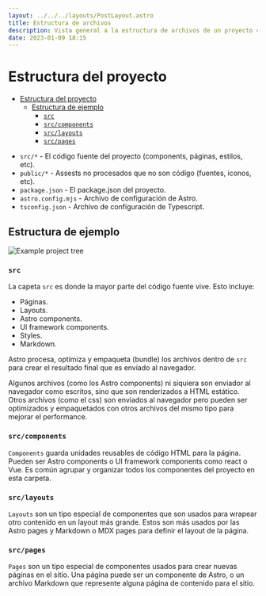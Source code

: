```yaml
---
layout: ../../../layouts/PostLayout.astro
title: Estructura de archivos
description: Vista general a la estructura de archivos de un proyecto con Astro.
date: 2023-01-09 18:15
---
```


# Estructura del proyecto

<!--toc:start-->
- [Estructura del proyecto](#estructura-del-proyecto)
  - [Estructura de ejemplo](#estructura-de-ejemplo)
    - [`src`](#src)
    - [`src/components`](#srccomponents)
    - [`src/layouts`](#srclayouts)
    - [`src/pages`](#srcpages)
<!--toc:end-->

- `src/*` - El código fuente del proyecto (components, páginas, estilos, etc).
- `public/*` - Assests no procesados que no son código (fuentes, iconos, etc).
- `package.json` - El package.json del proyecto.
- `astro.config.mjs` - Archivo de configuración de Astro.
- `tsconfig.json` - Archivo de configuración de Typescript.

## Estructura de ejemplo

![Example project tree](https://i.imgur.com/20fWpnN.png)

### `src`

La capeta `src` es donde la mayor parte del código fuente vive. Esto incluye:

- Páginas.
- Layouts.
- Astro components.
- UI framework components.
- Styles.
- Markdown.

Astro procesa, optimiza y empaqueta (bundle) los archivos dentro de `src` para crear
el resultado final que es enviado al navegador.

Algunos archivos (como los Astro components) ni siquiera son enviador al navegador
como escritos, sino que son renderizados a HTML estático. Otros archivos
(como el css) son enviados al navegador pero pueden ser optimizados y empaquetados
con otros archivos del mismo tipo para mejorar el performance.

### `src/components`

`Components` guarda unidades reusables de código HTML para la página.  
Pueden ser Astro components o UI framework components como react o Vue.
Es común agrupar y organizar todos los componentes del proyecto en esta carpeta.

### `src/layouts`

`Layouts` son un tipo especial de componentes que son usados para wrapear
otro contenido en un layout más grande. Estos son más usados por las Astro pages
y Markdown o MDX pages para definir el layout de la página.

### `src/pages`

`Pages`  son un tipo especial de componentes usados para crear nuevas páginas
en el sitio. Una página puede ser un componente de Astro, o un archivo Markdown
que represente alguna página de contenido para el sitio.
